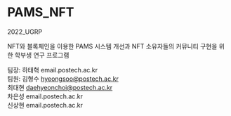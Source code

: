 # PAMS_NFT
2022_UGRP

NFT와 블록체인을 이용한 PAMS 시스템 개선과 NFT 소유자들의 커뮤니티 구현을 위한 학부생 연구 프로그램

팀장: 하태혁 email.postech.ac.kr<br>
팀원: 김형수 hyeongsoo@postech.ac.kr<br>
     최대현 daehyeonchoi@postech.ac.kr<br>
     차은성 email.postech.ac.kr<br>
     신상현 email.postech.ac.kr
